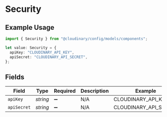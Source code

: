 # Security

## Example Usage

```typescript
import { Security } from "@cloudinary/config/models/components";

let value: Security = {
  apiKey: "CLOUDINARY_API_KEY",
  apiSecret: "CLOUDINARY_API_SECRET",
};
```

## Fields

| Field                 | Type                  | Required              | Description           | Example               |
| --------------------- | --------------------- | --------------------- | --------------------- | --------------------- |
| `apiKey`              | *string*              | :heavy_minus_sign:    | N/A                   | CLOUDINARY_API_KEY    |
| `apiSecret`           | *string*              | :heavy_minus_sign:    | N/A                   | CLOUDINARY_API_SECRET |